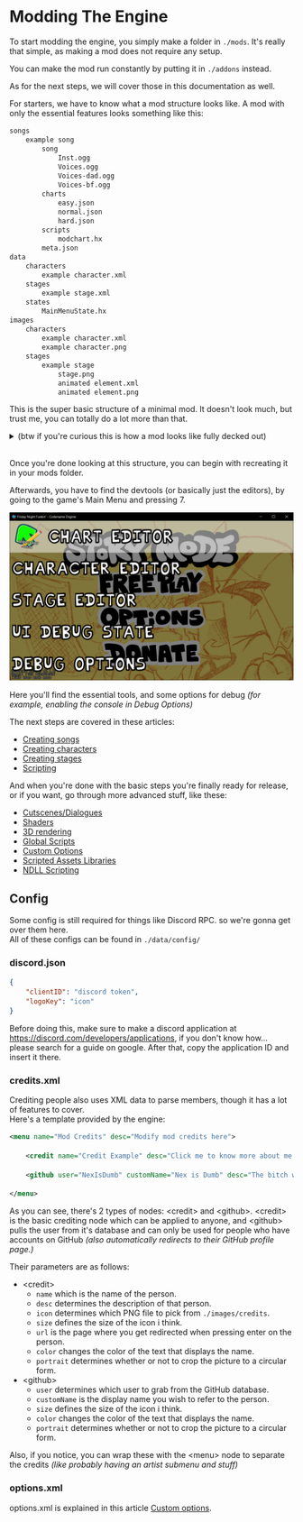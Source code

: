 # Modding The Engine

To start modding the engine, you simply make a folder in ``./mods``. It's really that simple, as making a mod does not require any setup.

You can make the mod run constantly by putting it in ``./addons`` instead.

As for the next steps, we will cover those in this documentation as well.

For starters, we have to know what a mod structure looks like. A mod with only the essential features looks something like this:
```
songs
    example song
        song
            Inst.ogg
            Voices.ogg
            Voices-dad.ogg
            Voices-bf.ogg
        charts
            easy.json
            normal.json
            hard.json
        scripts
            modchart.hx
        meta.json
data
    characters
        example character.xml
    stages
        example stage.xml
    states
        MainMenuState.hx
images
    characters
        example character.xml
        example character.png
    stages
        example stage
            stage.png
            animated element.xml
            animated element.png
```

This is the super basic structure of a minimal mod. It doesn't look much, but trust me, you can totally do a lot more than that.

<details>
    <summary>(btw if you're curious this is how a mod looks like fully decked out)</summary>

```
songs
    example song
        song
            Inst.ogg
            Voices.ogg
            Voices-dad.ogg
            Voices-bf.ogg
            Inst-hard.ogg
            Voices-hard.ogg
            Voices-dad-hard.ogg
            Voices-bf-hard.ogg
        charts
            easy.json
            normal.json
            hard.json
            example custom difficulty.json
        scripts
            modchart.hx
            example script.hx
        meta.json
data
    characters
        example character.xml
        example character.hx
    stages
        example stage.xml
        example stage.hx
    notes
        example notetype.hx
    splashes
        example splashes.xml
    dialogue
        boxes
            example box.xml
            example box.hx
        characters
            example portrait.xml
            example portrait.hx
    config
        credits.xml
        discord.json
        menuItems.txt
        options.xml
    titlescreen
        introText.txt
        titlescreen.xml
    weeks
        weeks
            example week.xml
        characters
            example character.xml
        weeks.txt
images
fonts
sounds
music
shaders
videos
```

fill this shit later
</details>
<br>

Once you're done looking at this structure, you can begin with recreating it in your mods folder.

Afterwards, you have to find the devtools (or basically just the editors), by going to the game's Main Menu and pressing 7.

<img src="./index.png"/>

Here you'll find the essential tools, and some options for debug *(for example, enabling the console in Debug Options)*

The next steps are covered in these articles:
- <a href="./songs/">Creating songs</a>
- <a href="./characters/">Creating characters</a>
- <a href="./stages/">Creating stages</a>
- <a href="./scripting/">Scripting</a>

And when you're done with the basic steps you're finally ready for release, or if you want, go through more advanced stuff, like these:
- <a href="./cutscenes-dialogues.md">Cutscenes/Dialogues</a>
- <a href="./scripting/shaders.md">Shaders</a>
- <a href="./scripting/3d-rendering.md">3D rendering</a>
- <a href="./scripting/global-scripts.md">Global Scripts</a>
- <a href="./scripting/custom-options.md">Custom Options</a>
- <a href="./scripting/scripted-assets-libraries.md">Scripted Assets Libraries</a>
- <a href="./scripting/ndll-scripting.md">NDLL Scripting</a>

## Config

Some config is still required for things like Discord RPC. so we're gonna get over them here.<br>
All of these configs can be found in ``./data/config/``

### discord.json
```json
{
	"clientID": "discord token",
	"logoKey": "icon"
}
```
Before doing this, make sure to make a discord application at https://discord.com/developers/applications, if you don't know how... please search for a guide on google. After that, copy the application ID and insert it there.
### credits.xml
Crediting people also uses XML data to parse members, though it has a lot of features to cover.<br>
Here's a template provided by the engine:
```xml
<menu name="Mod Credits" desc="Modify mod credits here">

    <credit name="Credit Example" desc="Click me to know more about me!" icon="credit icon example" size="130" url="https://youtu.be/fugtxz1znVw"/>

    <github user="NexIsDumb" customName="Nex is Dumb" desc="The bitch who made these credits menus" size="100" portrait="false"/>

</menu>
```
As you can see, there's 2 types of nodes: <syntax lang="xml">&lt;credit&gt;</syntax> and <syntax lang="xml">&lt;github&gt;</syntax>. <syntax lang="xml">&lt;credit&gt;</syntax> is the basic crediting node which can be applied to anyone, and <syntax lang="xml">&lt;github&gt;</syntax> pulls the user from it's database and can only be used for people who have accounts on GitHub *(also automatically redirects to their GitHub profile page.)*

Their parameters are as follows:
- <syntax lang="xml">&lt;credit&gt;</syntax> <!-- applies special coloring -->
    - ``name`` which is the name of the person.
    - ``desc`` determines the description of that person.
    - ``icon`` determines which PNG file to pick from ``./images/credits``.
    - ``size`` defines the size of the icon i think.
    - ``url`` is the page where you get redirected when pressing enter on the person.
    - ``color`` changes the color of the text that displays the name.
    - ``portrait`` determines whether or not to crop the picture to a circular form.
- <syntax lang="xml">&lt;github&gt;</syntax>
    - ``user`` determines which user to grab from the GitHub database.
    - ``customName`` is the display name you wish to refer to the person.
    - ``size`` defines the size of the icon i think.
    - ``color`` changes the color of the text that displays the name.
    - ``portrait`` determines whether or not to crop the picture to a circular form.

Also, if you notice, you can wrap these with the <syntax lang="xml">&lt;menu&gt;</syntax> node to separate the credits *(like probably having an artist submenu and stuff)*

### options.xml
options.xml is explained in this article <a href="./scripting/custom-options.md">Custom options</a>.